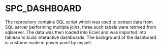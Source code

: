 # SPC_DASHBOARD
The reprository contains SQL script which was used to extract data from SQL server performing multiple joins, three such tabels were retrived from sqlserver.
The data was then loaded into Ecxel and was imported into tableau to build interactive dashboards. 
The background of the dashboard is custome made in power point by myself.
